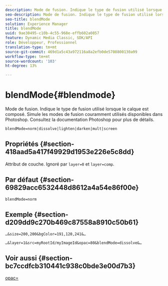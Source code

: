 ```yaml
---
description: Mode de fusion. Indique le type de fusion utilisé lorsque le calque est composé. Simule les modes de fusion couramment utilisés disponibles dans Photoshop. Consultez la documentation Photoshop pour plus de détails.
seo-description: Mode de fusion. Indique le type de fusion utilisé lorsque le calque est composé. Simule les modes de fusion couramment utilisés disponibles dans Photoshop. Consultez la documentation Photoshop pour plus de détails.
seo-title: blendMode
solution: Experience Manager
title: blendMode
uuid: 9ae30495-c10b-4c55-968e-effb602a0857
feature: Dynamic Media Classic, SDK/API
role: Développeur, Professionnel
translation-type: tm+mt
source-git-commit: 469d1a5c43a972116a8a2efb0de5708800130a99
workflow-type: tm+mt
source-wordcount: '103'
ht-degree: 13%

---
```



# blendMode{#blendmode}

Mode de fusion. Indique le type de fusion utilisé lorsque le calque est composé. Simule les modes de fusion couramment utilisés disponibles dans Photoshop. Consultez la documentation Photoshop pour plus de détails.

`blendMode=norm|dissolve|lighten|darken|mult|screen`

## Propriétés {#section-418aad5a417f49929d1953e226e5c8dd}

Attribut de couche. Ignoré par `layer=0` et `layer=comp`.

## Par défaut {#section-69829acc6532448d8612a4a54e86f00e}

`blendMode=norm`

## Exemple {#section-d209dd9c270b469c87558a8910c50b61}

`…&size=200,200&bgColor=191,120,241&…`

`…&layer=1&src=myRootId/myImageId&opac=80&blendMode=dissolve&…`

## Voir aussi {#section-bc7ccdfcb310441c938c0bde3e00d7b3}

[opac=](../../../../../is-api/http-ref/image-serving-api-ref/c-http-protocol-reference/c-command-reference/r-opac.md#reference-d2269b51aca34599a08d0a46ee5c27e5)
